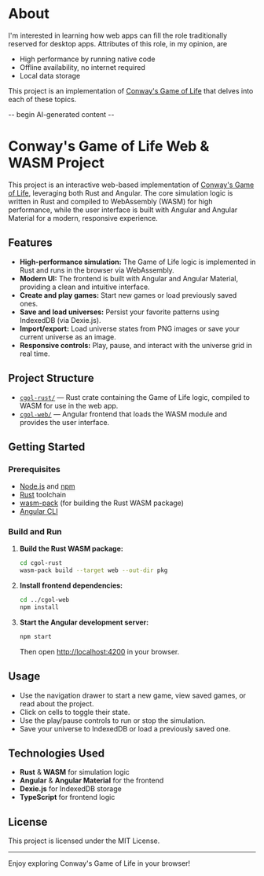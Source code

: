 # About

I'm interested in learning how web apps can fill the role traditionally reserved for desktop apps. Attributes of this role, in my opinion, are
- High performance by running native code
- Offline availability, no internet required
- Local data storage

This project is an implementation of [Conway's Game of Life](https://en.wikipedia.org/wiki/Conway%27s_Game_of_Life) that delves into each of these topics.

-- begin AI-generated content --

# Conway's Game of Life Web & WASM Project

This project is an interactive web-based implementation of [Conway's Game of Life](https://en.wikipedia.org/wiki/Conway%27s_Game_of_Life), leveraging both Rust and Angular. The core simulation logic is written in Rust and compiled to WebAssembly (WASM) for high performance, while the user interface is built with Angular and Angular Material for a modern, responsive experience.

## Features

- **High-performance simulation:** The Game of Life logic is implemented in Rust and runs in the browser via WebAssembly.
- **Modern UI:** The frontend is built with Angular and Angular Material, providing a clean and intuitive interface.
- **Create and play games:** Start new games or load previously saved ones.
- **Save and load universes:** Persist your favorite patterns using IndexedDB (via Dexie.js).
- **Import/export:** Load universe states from PNG images or save your current universe as an image.
- **Responsive controls:** Play, pause, and interact with the universe grid in real time.

## Project Structure

- [`cgol-rust/`](cgol-rust/) — Rust crate containing the Game of Life logic, compiled to WASM for use in the web app.
- [`cgol-web/`](cgol-web/) — Angular frontend that loads the WASM module and provides the user interface.

## Getting Started

### Prerequisites

- [Node.js](https://nodejs.org/) and [npm](https://www.npmjs.com/)
- [Rust](https://www.rust-lang.org/) toolchain
- [wasm-pack](https://rustwasm.github.io/wasm-pack/) (for building the Rust WASM package)
- [Angular CLI](https://angular.io/cli)

### Build and Run

1. **Build the Rust WASM package:**
   ```sh
   cd cgol-rust
   wasm-pack build --target web --out-dir pkg
   ```

2. **Install frontend dependencies:**
   ```sh
   cd ../cgol-web
   npm install
   ```

3. **Start the Angular development server:**
   ```sh
   npm start
   ```
   Then open [http://localhost:4200](http://localhost:4200) in your browser.

## Usage

- Use the navigation drawer to start a new game, view saved games, or read about the project.
- Click on cells to toggle their state.
- Use the play/pause controls to run or stop the simulation.
- Save your universe to IndexedDB or load a previously saved one.

## Technologies Used

- **Rust** & **WASM** for simulation logic
- **Angular** & **Angular Material** for the frontend
- **Dexie.js** for IndexedDB storage
- **TypeScript** for frontend logic

## License

This project is licensed under the MIT License.

---

Enjoy exploring Conway's Game of Life in your browser!